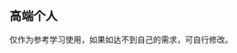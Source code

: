 ## 高端个人

<demo-model url="/templatePage/my/demo4/demo4"></demo-model>
<template-download></template-download>

仅作为参考学习使用，如果如达不到自己的需求，可自行修改。